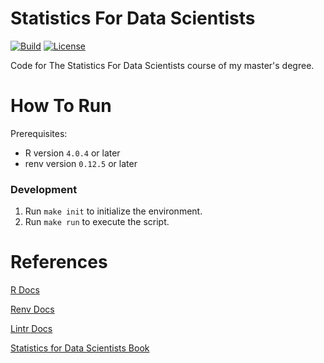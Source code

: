 # Statistics For Data Scientists
[![Build](https://img.shields.io/github/actions/workflow/status/tomdewildt/statistics-for-data-scientists/ci.yml?branch=master)](https://github.com/tomdewildt/statistics-for-data-scientists/actions/workflows/ci.yml)
[![License](https://img.shields.io/github/license/tomdewildt/statistics-for-data-scientists)](https://github.com/tomdewildt/statistics-for-data-scientists/blob/master/LICENSE)

Code for The Statistics For Data Scientists course of my master's degree.

# How To Run

Prerequisites:
* R version ```4.0.4``` or later
* renv version ```0.12.5``` or later

### Development

1. Run ```make init``` to initialize the environment.
2. Run ```make run``` to execute the script.

# References

[R Docs](https://cran.r-project.org/doc/manuals/r-release/R-intro.html)

[Renv Docs](https://rstudio.github.io/renv/index.html)

[Lintr Docs](https://github.com/jimhester/lintr)

[Statistics for Data Scientists Book](https://www.springer.com/gp/book/9783030105303)
